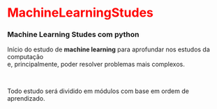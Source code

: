 <h1 style="color: red;">MachineLearningStudes</h1>
<h3>Machine Learning Studes com python</h3>
<p>
   Início do estudo de <b>machine learning</b> para aprofundar nos estudos
da computação<br>e, principalmente, poder resolver problemas mais complexos.
</p>
<br>
<p>
Todo estudo será dividido em módulos com base em ordem de aprendizado.
</p>




